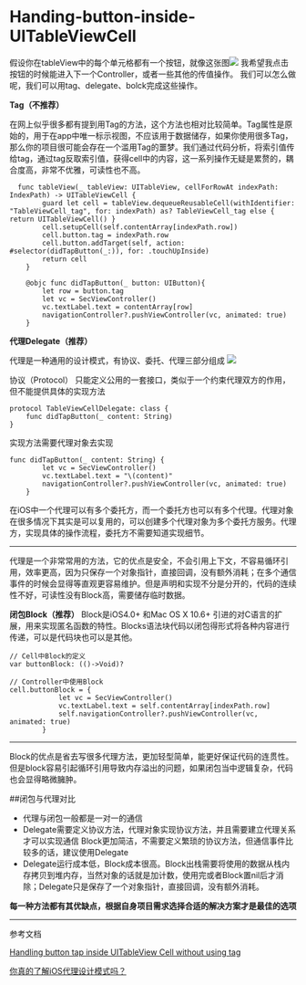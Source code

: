 # Handing-button-inside-UITableViewCell
假设你在tableView中的每个单元格都有一个按钮，就像这张图![](https://upload-images.jianshu.io/upload_images/13640702-2f67d9ed96074faf.png?imageMogr2/auto-orient/strip%7CimageView2/2/w/1240)
我希望我点击按钮的时候能进入下一个Controller，或者一些其他的传值操作。
我们可以怎么做呢，我们可以用tag、delegate、bolck完成这些操作。

**Tag（不推荐）**

在网上似乎很多都有提到用Tag的方法，这个方法也相对比较简单。Tag属性是原始的，用于在app中唯一标示视图，不应该用于数据储存，如果你使用很多Tag，那么你的项目很可能会存在一个滥用Tag的噩梦。我们通过代码分析，将索引值传给tag，通过tag反取索引值，获得cell中的内容，这一系列操作无疑是累赘的，耦合度高，非常不优雅，可读性也不高。

```
  func tableView(_ tableView: UITableView, cellForRowAt indexPath: IndexPath) -> UITableViewCell {
        guard let cell = tableView.dequeueReusableCell(withIdentifier: "TableViewCell_tag", for: indexPath) as? TableViewCell_tag else { return UITableViewCell() }
        cell.setupCell(self.contentArray[indexPath.row])
        cell.button.tag = indexPath.row
        cell.button.addTarget(self, action: #selector(didTapButton(_:)), for: .touchUpInside)
        return cell
    }

    @objc func didTapButton(_ button: UIButton){
        let row = button.tag
        let vc = SecViewController()
        vc.textLabel.text = contentArray[row]
        navigationController?.pushViewController(vc, animated: true)
    }
```



**代理Delegate（推荐）**

代理是一种通用的设计模式，有协议、委托、代理三部分组成
![](https://upload-images.jianshu.io/upload_images/13640702-f478b1cced93c61e.png?imageMogr2/auto-orient/strip%7CimageView2/2/w/1240)

协议（Protocol）
只能定义公用的一套接口，类似于一个约束代理双方的作用，但不能提供具体的实现方法
```
protocol TableViewCellDelegate: class {
    func didTapButton(_ content: String)
}
```
实现方法需要代理对象去实现
```
func didTapButton(_ content: String) {
        let vc = SecViewController()
        vc.textLabel.text = "\(content)"
        navigationController?.pushViewController(vc, animated: true)
    }
```
在iOS中一个代理可以有多个委托方，而一个委托方也可以有多个代理。代理对象在很多情况下其实是可以复用的，可以创建多个代理对象为多个委托方服务。代理方，实现具体的操作流程，委托方不需要知道实现细节。

<hr>代理是一个非常常用的方法，它的优点是安全，不会引用上下文，不容易循环引用，效率更高，因为只保存一个对象指针，直接回调，没有额外消耗；在多个通信事件的时候会显得等直观更容易维护。但是声明和实现不分是分开的，代码的连续性不好，可读性没有Block高，需要储存临时数据。


**闭包Block（推荐）**
Block是iOS4.0+ 和Mac OS X 10.6+ 引进的对C语言的扩展，用来实现匿名函数的特性。Blocks语法块代码以闭包得形式将各种内容进行传递，可以是代码块也可以是其他。
```
// Cell中Block的定义
var buttonBlock: (()->Void)?

// Controller中使用Block
cell.buttonBlock = {
            let vc = SecViewController()
            vc.textLabel.text = self.contentArray[indexPath.row]
            self.navigationController?.pushViewController(vc, animated: true)
        }
```
<hr>Block的优点是省去写很多代理方法，更加轻型简单，能更好保证代码的连贯性。但是block容易引起循环引用导致内存溢出的问题，如果闭包当中逻辑复杂，代码也会显得略微臃肿。

##闭包与代理对比
- 代理与闭包一般都是一对一的通信
- Delegate需要定义协议方法，代理对象实现协议方法，并且需要建立代理关系才可以实现通信
Block更加简洁，不需要定义繁琐的协议方法，但通信事件比较多的话，建议使用Delegate
- Delegate运行成本低，Block成本很高。Block出栈需要将使用的数据从栈内存拷贝到堆内存，当然对象的话就是加计数，使用完或者Block置nil后才消除；Delegate只是保存了一个对象指针，直接回调，没有额外消耗。

**每一种方法都有其优缺点，根据自身项目需求选择合适的解决方案才是最佳的选项**

<hr>参考文档

[Handling button tap inside UITableView Cell without using tag](https://fluffy.es/handling-button-tap-inside-uitableviewcell-without-using-tag/#closure)

[你真的了解iOS代理设计模式吗？](https://www.jianshu.com/p/2113ffe54b30)
